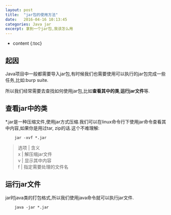```yaml
---
layout: post
title:  "jar包的使用方法"
date:   2016-04-16 10:13:45
categories: Java jar
excerpt: 拿到一个jar包,我该怎么用
---
```


* content
{:toc}

## 起因
Java项目中一般都需要导入jar包,有时候我们也需要使用可以执行的jar包完成一些任务,比如:burp suite.  

所以我们经常需要去查找如何使用jar包,比如**查看其中的类**,**运行jar文件**等.

## 查看jar中的类

*.jar是一种压缩文件,使用jar方式压缩.我们可以在linux命令行下使用jar命令查看其中内容,如果你是用过tar, zip的话.这个不难理解:  
   
        jar -xvf *.jar  

>选项	|	含义  
>x	|	解压缩jar文件  
>v	|	显示其中内容  
>f	|	指定需要处理的文件名  

## 运行jar文件

jar时java类的打包格式,所以我们使用java命令就可以执行jar文件.   
   
        java -jar *.jar  
